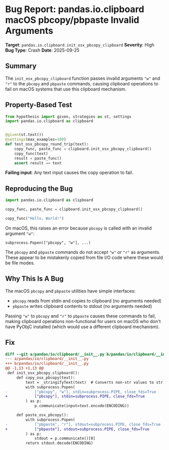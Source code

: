 # Bug Report: pandas.io.clipboard macOS pbcopy/pbpaste Invalid Arguments

**Target**: `pandas.io.clipboard.init_osx_pbcopy_clipboard`
**Severity**: High
**Bug Type**: Crash
**Date**: 2025-09-25

## Summary

The `init_osx_pbcopy_clipboard` function passes invalid arguments `"w"` and `"r"` to the `pbcopy` and `pbpaste` commands, causing clipboard operations to fail on macOS systems that use this clipboard mechanism.

## Property-Based Test

```python
from hypothesis import given, strategies as st, settings
import pandas.io.clipboard as clipboard


@given(st.text())
@settings(max_examples=100)
def test_osx_pbcopy_round_trip(text):
    copy_func, paste_func = clipboard.init_osx_pbcopy_clipboard()
    copy_func(text)
    result = paste_func()
    assert result == text
```

**Failing input**: Any text input causes the copy operation to fail.

## Reproducing the Bug

```python
import pandas.io.clipboard as clipboard

copy_func, paste_func = clipboard.init_osx_pbcopy_clipboard()

copy_func("Hello, World!")
```

On macOS, this raises an error because `pbcopy` is called with an invalid argument `"w"`:
```
subprocess.Popen(["pbcopy", "w"], ...)
```

The `pbcopy` and `pbpaste` commands do not accept `"w"` or `"r"` as arguments. These appear to be mistakenly copied from file I/O code where these would be file modes.

## Why This Is A Bug

The macOS `pbcopy` and `pbpaste` utilities have simple interfaces:
- `pbcopy` reads from stdin and copies to clipboard (no arguments needed)
- `pbpaste` writes clipboard contents to stdout (no arguments needed)

Passing `"w"` to `pbcopy` and `"r"` to `pbpaste` causes these commands to fail, making clipboard operations non-functional for users on macOS who don't have PyObjC installed (which would use a different clipboard mechanism).

## Fix

```diff
diff --git a/pandas/io/clipboard/__init__.py b/pandas/io/clipboard/__init__.py
--- a/pandas/io/clipboard/__init__.py
+++ b/pandas/io/clipboard/__init__.py
@@ -1,13 +1,13 @@
 def init_osx_pbcopy_clipboard():
     def copy_osx_pbcopy(text):
         text = _stringifyText(text)  # Converts non-str values to str.
         with subprocess.Popen(
-            ["pbcopy", "w"], stdin=subprocess.PIPE, close_fds=True
+            ["pbcopy"], stdin=subprocess.PIPE, close_fds=True
         ) as p:
             p.communicate(input=text.encode(ENCODING))

     def paste_osx_pbcopy():
         with subprocess.Popen(
-            ["pbpaste", "r"], stdout=subprocess.PIPE, close_fds=True
+            ["pbpaste"], stdout=subprocess.PIPE, close_fds=True
         ) as p:
             stdout = p.communicate()[0]
         return stdout.decode(ENCODING)
```
